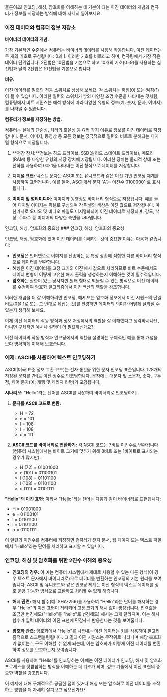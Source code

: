 물론이죠! 인코딩, 해싱, 암호화를 이해하는 데 기본이 되는 이진 데이터의 개념과 컴퓨터가 정보를 저장하는 방식에 대해 자세히 알아보세요.

### 이진 데이터와 컴퓨터 정보 저장소

**바이너리 데이터의 개념:**

가장 기본적인 수준에서 컴퓨터는 바이너리 데이터를 사용해 작동합니다. 이진 데이터는 두 개의 기호로 구성됩니다: 0과 1. 이러한 기호를 비트라고 하며, 컴퓨팅에서 가장 작은 데이터 단위입니다. 2진법은 10진법을 기본으로 하고 10개의 기호(0~9)를 사용하는 십진법과 달리 2진법은 10진법을 기본으로 합니다.

**비유:**

이진 데이터를 일련의 전등 스위치로 상상해 보세요. 각 스위치는 꺼짐(0) 또는 켜짐(1)이 될 수 있습니다. 이러한 일련의 스위치가 방의 다양한 조명 수준을 나타내는 것처럼, 컴퓨팅에서 비트 시퀀스는 해석 방식에 따라 다양한 유형의 정보(예: 숫자, 문자, 이미지)를 나타낼 수 있습니다.

**컴퓨터가 정보를 저장하는 방법:**

컴퓨터는 설계의 단순성, 처리의 효율성 등 여러 가지 이유로 정보를 이진 데이터로 저장합니다. 문서, 이미지, 동영상 등 모든 정보는 궁극적으로 일련의 비트로 분해되는 디지털 형식으로 저장됩니다.

1. **저장 장치:**정보는 하드 드라이브, SSD(솔리드 스테이트 드라이브), 메모리(RAM) 등 다양한 유형의 저장 장치에 저장됩니다. 이러한 장치는 물리적 상태 또는 전하를 사용하여 0과 1을 나타내는 이진 형식으로 데이터를 저장합니다.

2. **디지털 표현:** 텍스트 문자는 ASCII 또는 유니코드와 같은 이진 기반 인코딩 체계를 사용하여 표현됩니다. 예를 들어, ASCII에서 문자 'A'는 이진수 01000001 로 표시됩니다.

3. **이미지 및 멀티미디어:** 이미지와 동영상도 바이너리 형식으로 저장됩니다. 예를 들어 디지털 이미지는 픽셀로 구성되며 각 픽셀의 색상은 이진 값으로 저장됩니다. 마찬가지로 오디오 및 비디오 파일도 디지털화되어 이진 데이터로 저장되며, 강도, 색상, 주파수 등 미디어의 다양한 측면을 나타냅니다.

인코딩, 해싱, 암호화의 중요성 ### 인코딩, 해싱, 암호화의 중요성

인코딩, 해싱, 암호화에 있어 이진 데이터를 이해하는 것이 중요한 이유는 다음과 같습니다:

- **인코딩**은 인터넷으로 이미지를 전송하는 등 특정 상황에 적합한 다른 바이너리 형식으로 데이터를 변환합니다.
- **해싱**은 이진 데이터를 고정 크기의 이진 해시 값으로 처리하므로 비트 수준에서도 데이터 변형이 어떻게 고유한 해시 출력을 생성하는지 이해하는 것이 필수적입니다.
- **암호화**는 권한이 있는 당사자만 원래 형태로 되돌릴 수 있는 방식으로 이진 데이터를 수정하여 암호화 알고리즘에서 이진 연산의 역할을 강조합니다.

이러한 개념을 더 잘 이해하려면 인코딩, 해시 또는 암호화 정보에서 이진 시퀀스의 단일 비트(0을 1로 또는 그 반대로 뒤집는 것)를 변경하면 데이터의 의미가 어떻게 달라질 수 있는지 생각해 보세요.

이제 이진 데이터의 작동 방식과 정보 저장에서의 역할을 잘 이해했다고 생각하시나요, 아니면 구체적인 예시나 설명이 더 필요하신가요?

이진 데이터의 작동 방식과 인코딩에서의 역할을 설명하는 구체적인 예를 통해 개념을 보다 명확하게 이해해 보겠습니다.

### 예제: ASCII를 사용하여 텍스트 인코딩하기

ASCII(미국 표준 정보 교환 코드)는 전자 통신을 위한 문자 인코딩 표준입니다. 128개의 지정된 문자를 7비트 이진 정수로 인코딩합니다. 문자에는 대문자 및 소문자, 숫자, 구두점, 제어 문자(예: 개행 및 캐리지 리턴)가 포함됩니다.

**시나리오:** "Hello"라는 단어를 ASCII를 사용하여 바이너리로 인코딩하기.

1. **문자를 ASCII 코드로 변환:**

   - H = 72
   - e = 101
   - l = 108
   - l = 108
   - o = 111

2. **ASCII 코드를 바이너리로 변환하기:**
   각 ASCII 코드는 7비트 이진수로 변환됩니다(컴퓨터 시스템에서는 바이트 크기에 맞추기 위해 8비트 또는 1바이트로 표시되는 경우가 많지만).
   - H (72) = 01001000
   - e (101) = 01100101
   - l (108) = 01101100
   - l (108) = 01101100
   - o (111) = 01101111

**"Hello"의 이진 표현:**
따라서 "Hello"라는 단어는 다음과 같이 바이너리로 표현됩니다:

- H = 01001000
- e = 01100101
- l = 01101100
- l = 01101100
- o = 01101111

이 일련의 이진수를 컴퓨터에 저장하면 컴퓨터가 전자 문서, 웹 페이지 또는 텍스트 파일에서 "Hello"라는 단어를 처리하고 표시할 수 있습니다.

### 인코딩, 해싱 및 암호화를 위한 2진수 이해의 중요성

- **인코딩의 경우:** 이 예는 컴퓨터 시스템에서 제대로 사용할 수 있는 다른 형식(이 경우 텍스트 문자에서 바이너리로)으로 데이터를 변환하는 인코딩의 기본 원리를 보여줍니다. ASCII 및 유니코드와 같은 인코딩 체계는 이진 형식의 텍스트 데이터를 상호 운용 가능한 방식으로 교환하고 처리할 수 있게 해줍니다.

- **해시 관련:** 해시 함수(예: SHA-256)를 사용하여 "Hello"라는 단어를 해시하는 경우 "Hello"의 이진 표현이 처리되어 고정 크기의 해시 값이 생성됩니다. 입력값을 조금만 변경해도("Hello"를 "hello"로 변경해도) 해시는 크게 달라지며, 이는 해시 함수가 입력 데이터의 이진 표현에 민감하게 반응한다는 것을 보여줍니다.

- **암호화 관련:** 암호화에서 "Hello"를 나타내는 이진 데이터는 키를 사용하여 알고리즘적으로 스크램블링됩니다. 그 결과 이진 시퀀스는 무작위로 나타나며 해당 복호화 키 없이는 누구도 이해할 수 없게 되는데, 이는 암호화가 어떻게 이진 데이터를 변환하여 정보를 보호하는지 보여줍니다.

ASCII를 사용하여 "Hello"를 인코딩하는 이 예는 이진 데이터가 인코딩, 해시 및 암호화 프로세스를 뒷받침하는 방식을 이해하는 데 기초가 되며, 정보 기술에서 이진 표현의 중요한 역할을 강조합니다.

이 예제에 대해 구체적으로 궁금한 점이 있거나 해싱 또는 암호화로 이진 데이터를 조작하는 방법을 더 자세히 살펴보고 싶으신가요?
